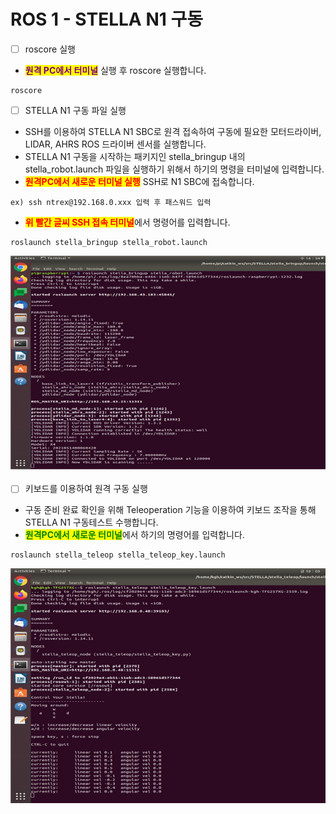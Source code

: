 # ROS 1 - STELLA N1 구동

* [ ] roscore 실행

<!---->

* <mark style="color:purple;">**원격 PC에서 터미널**</mark> 실행 후 roscore 실행합니다.

```
roscore
```

* [ ] STELLA N1 구동 파일 실행&#x20;

<!---->

* SSH를 이용하여 STELLA N1 SBC로 원격 접속하여 구동에 필요한 모터드라이버, LIDAR, AHRS ROS 드라이버 센서를 실행합니다.
* STELLA N1 구동을 시작하는 패키지인 stella\_bringup 내의 stella\_robot.launch 파일을 실행하기 위해서 하기의 명령을 터미널에 입력합니다.
* <mark style="color:red;">**원격PC에서 새로운 터미널 실행**</mark> SSH로  N1 SBC에 접속합니다.

```
ex) ssh ntrex@192.168.0.xxx 입력 후 패스워드 입력
```

* &#x20;<mark style="color:red;">**위 빨간 글씨  SSH 접속 터미널**</mark>에서 명령어를 입력합니다. &#x20;

```
roslaunch stella_bringup stella_robot.launch
```

![ ](../../.gitbook/assets/022.png)

* [ ] 키보드를 이용하여 원격 구동 실행

<!---->

* 구동 준비 완료 확인을 위해 Teleoperation 기능을 이용하여 키보드 조작을 통해 STELLA N1 구동테스트 수행합니다.
* <mark style="color:green;">**원격PC에서  새로운 터미널**</mark>에서 하기의 명령어를 입력합니다.   &#x20;

```
roslaunch stella_teleop stella_teleop_key.launch
```

![ ](../../.gitbook/assets/023.png)


